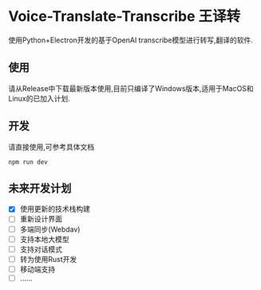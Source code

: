 # Voice-Translate-Transcribe 王译转

使用Python+Electron开发的基于OpenAI transcribe模型进行转写,翻译的软件.

## 使用

请从Release中下载最新版本使用,目前只编译了Windows版本,适用于MacOS和Linux的已加入计划.

## 开发

请直接使用,可参考具体文档

```
npm run dev
```

## 未来开发计划

- [x] 使用更新的技术栈构建
- [ ] 重新设计界面
- [ ] 多端同步(Webdav)
- [ ] 支持本地大模型
- [ ] 支持对话模式
- [ ] 转为使用Rust开发
- [ ] 移动端支持
- [ ] ......
